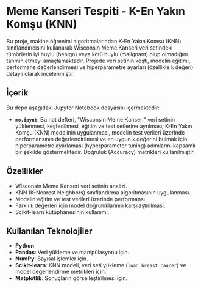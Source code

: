 # Meme Kanseri Tespiti - K-En Yakın Komşu (KNN)

Bu proje, makine öğrenimi algoritmalarından K-En Yakın Komşu (KNN) sınıflandırıcısını kullanarak Wisconsin Meme Kanseri veri setindeki tümörlerin iyi huylu (benign) veya kötü huylu (malignant) olup olmadığını tahmin etmeyi amaçlamaktadır. Projede veri setinin keşfi, modelin eğitimi, performans değerlendirmesi ve hiperparametre ayarları (özellikle `k` değeri) detaylı olarak incelenmiştir.

## İçerik

Bu depo aşağıdaki Jupyter Notebook dosyasını içermektedir:

* **`mo.ipynb`**: Bu not defteri, "Wisconsin Meme Kanseri" veri setinin yüklenmesi, keşfedilmesi, eğitim ve test setlerine ayrılması, K-En Yakın Komşu (KNN) modelinin uygulanması, modelin test verileri üzerinde performansının değerlendirilmesi ve en uygun `k` değerini bulmak için hiperparametre ayarlaması (hyperparameter tuning) adımlarını kapsamlı bir şekilde göstermektedir. Doğruluk (Accuracy) metrikleri kullanılmıştır.

## Özellikler

* Wisconsin Meme Kanseri veri setinin analizi.
* KNN (K-Nearest Neighbors) sınıflandırma algoritmasının uygulanması.
* Modelin eğitim ve test verileri üzerinde performansı.
* Farklı `k` değerleri için model doğruluklarının karşılaştırılması.
* Scikit-learn kütüphanesinin kullanımı.


## Kullanılan Teknolojiler

* **Python**
* **Pandas**: Veri yükleme ve manipülasyonu için.
* **NumPy**: Sayısal işlemler için.
* **Scikit-learn**: KNN modeli, veri seti yükleme (`load_breast_cancer`) ve model değerlendirme metrikleri için.
* **Matplotlib**: Sonuçların görselleştirilmesi için.
